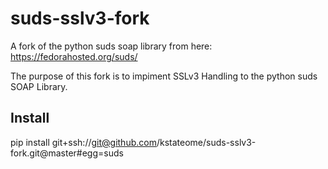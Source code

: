 suds-sslv3-fork
===============

A fork of the python suds soap library from here: https://fedorahosted.org/suds/

The purpose of this fork is to impiment SSLv3 Handling to the python suds SOAP Library.



Install
-------

pip install git+ssh://git@github.com/kstateome/suds-sslv3-fork.git@master#egg=suds